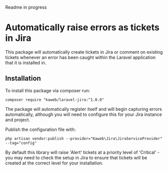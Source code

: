 Readme in progress

# Automatically raise errors as tickets in Jira

This package will automatically create tickets in Jira or comment on existing tickets whenever an error has been caught within the Laravel application that it is installed in.

## Installation

To install this package via composer run:

`composer require "kaweb/laravel-jira:^1.0.0"`

The package will automatically register itself and will begin capturing errors automatically, although you will need to configure this for your Jira instance and project.

Publish the configuration file with:

`php artisan vendor:publish --provider="Kaweb\Jira\JiraServiceProvider" --tag="config"`

By default this library will raise 'Alert' tickets at a priority level of 'Critical' - you may need to check the setup in Jira to ensure that tickets will be created at the correct level for your installation.